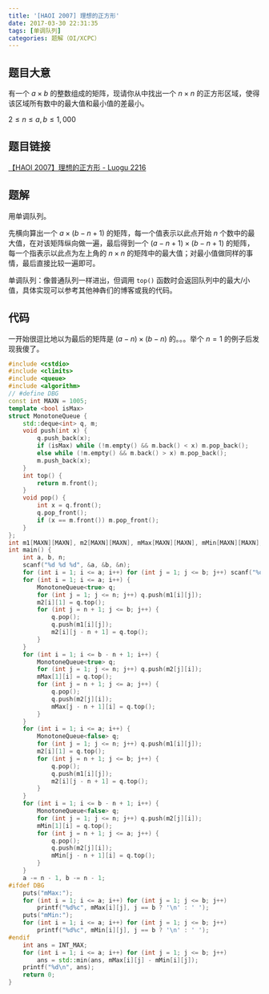 ```yaml
---
title: '[HAOI 2007] 理想的正方形'
date: 2017-03-30 22:31:35
tags: [单调队列]
categories: 题解（OI/XCPC）
---
```


## 题目大意

有一个 $a \times b$ 的整数组成的矩阵，现请你从中找出一个 $n \times n$ 的正方形区域，使得该区域所有数中的最大值和最小值的差最小。

$2 \leqslant n \leqslant a, b \leqslant 1,000$

## 题目链接

[【HAOI 2007】理想的正方形 - Luogu 2216](https://www.luogu.com.cn/problem/P2216)

<!-- more -->

## 题解

用单调队列。

先横向算出一个 $a \times (b - n + 1)$ 的矩阵，每一个值表示以此点开始 $n$ 个数中的最大值，在对该矩阵纵向做一遍，最后得到一个 $(a - n + 1) \times (b - n + 1)$ 的矩阵，每一个指表示以此点为左上角的 $n \times n$ 的矩阵中的最大值；对最小值做同样的事情，最后直接比较一遍即可。

单调队列：像普通队列一样进出，但调用 `top()` 函数时会返回队列中的最大/小值，具体实现可以参考其他神犇们的博客或我的代码。

## 代码

一开始很逗比地以为最后的矩阵是 $(a - n) \times (b - n)$ 的。。。举个 $n = 1$ 的例子后发现我傻了。

```c++
#include <cstdio>
#include <climits>
#include <queue>
#include <algorithm>
// #define DBG
const int MAXN = 1005;
template <bool isMax>
struct MonotoneQueue {
	std::deque<int> q, m;
	void push(int x) {
		q.push_back(x);
		if (isMax) while (!m.empty() && m.back() < x) m.pop_back(); 
		else while (!m.empty() && m.back() > x) m.pop_back();
		m.push_back(x);
	}
	int top() {
		return m.front();
	}
	void pop() {
		int x = q.front();
		q.pop_front();
		if (x == m.front()) m.pop_front();
	}
};
int m1[MAXN][MAXN], m2[MAXN][MAXN], mMax[MAXN][MAXN], mMin[MAXN][MAXN];
int main() {
	int a, b, n;
	scanf("%d %d %d", &a, &b, &n);
	for (int i = 1; i <= a; i++) for (int j = 1; j <= b; j++) scanf("%d", &m1[i][j]);
	for (int i = 1; i <= a; i++) {
		MonotoneQueue<true> q;
		for (int j = 1; j <= n; j++) q.push(m1[i][j]);
		m2[i][1] = q.top();
		for (int j = n + 1; j <= b; j++) {
			q.pop();
			q.push(m1[i][j]);
			m2[i][j - n + 1] = q.top();
		}
	}
	for (int i = 1; i <= b - n + 1; i++) {
		MonotoneQueue<true> q;
		for (int j = 1; j <= n; j++) q.push(m2[j][i]);
		mMax[1][i] = q.top();
		for (int j = n + 1; j <= a; j++) {
			q.pop();
			q.push(m2[j][i]);
			mMax[j - n + 1][i] = q.top();
		}
	}
	for (int i = 1; i <= a; i++) {
		MonotoneQueue<false> q;
		for (int j = 1; j <= n; j++) q.push(m1[i][j]);
		m2[i][1] = q.top();
		for (int j = n + 1; j <= b; j++) {
			q.pop();
			q.push(m1[i][j]);
			m2[i][j - n + 1] = q.top();
		}
	}
	for (int i = 1; i <= b - n + 1; i++) {
		MonotoneQueue<false> q;
		for (int j = 1; j <= n; j++) q.push(m2[j][i]);
		mMin[1][i] = q.top();
		for (int j = n + 1; j <= a; j++) {
			q.pop();
			q.push(m2[j][i]);
			mMin[j - n + 1][i] = q.top();
		}
	}
	a -= n - 1, b -= n - 1;
#ifdef DBG
	puts("mMax:");
	for (int i = 1; i <= a; i++) for (int j = 1; j <= b; j++)
        printf("%d%c", mMax[i][j], j == b ? '\n' : ' ');
	puts("mMin:");
	for (int i = 1; i <= a; i++) for (int j = 1; j <= b; j++)
        printf("%d%c", mMin[i][j], j == b ? '\n' : ' ');
#endif	
	int ans = INT_MAX;
	for (int i = 1; i <= a; i++) for (int j = 1; j <= b; j++)
        ans = std::min(ans, mMax[i][j] - mMin[i][j]);
	printf("%d\n", ans);
	return 0;
}
```